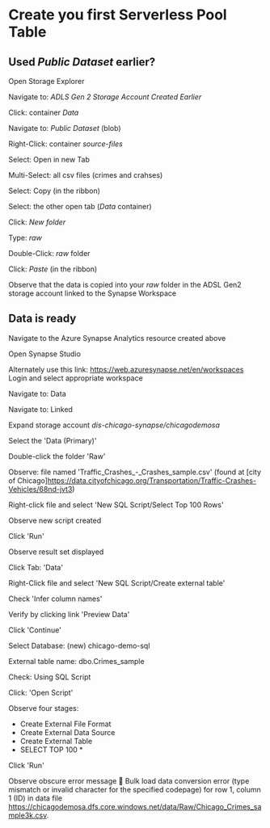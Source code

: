 # Create you first Serverless Pool Table

## Used *Public Dataset* earlier?

Open Storage Explorer

Navigate to: *ADLS Gen 2 Storage Account Created Earlier*

Click: container *Data*

Navigate to: *Public Dataset* (blob)

Right-Click: container *source-files*

Select: Open in new Tab

Multi-Select: all csv files (crimes and crahses)

Select: Copy (in the ribbon)

Select: the other open tab (*Data* container)

Click: *New folder*

Type: *raw*

Double-Click: *raw* folder 

Click: *Paste* (in the ribbon)

Observe that the data is copied into your *raw* folder in the ADSL Gen2 storage account linked to the Synapse Workspace

## Data is ready

Navigate to the Azure Synapse Analytics resource created above

Open Synapse Studio 

Alternately use this link: https://web.azuresynapse.net/en/workspaces
Login and select appropriate workspace

Navigate to: Data

Navigate to: Linked 

Expand storage account *dis-chicago-synapse/chicagodemosa*

Select the 'Data (Primary)'

Double-click the folder 'Raw'

Observe: file named 'Traffic_Crashes_-_Crashes_sample.csv' (found at [city of Chicago]https://data.cityofchicago.org/Transportation/Traffic-Crashes-Vehicles/68nd-jvt3)

Right-click file and select 'New SQL Script/Select Top 100 Rows'

Observe new script created

Click 'Run'

Observe result set displayed

Click Tab: 'Data'

Right-Click file and select 'New SQL Script/Create external table'

Check 'Infer column names'

Verify by clicking link 'Preview Data'

Click 'Continue'

Select Database: (new) chicago-demo-sql

External table name: dbo.Crimes_sample

Check: Using SQL Script

Click: 'Open Script'

Observe four stages: 
- Create External File Format
- Create External Data Source
- Create External Table
- SELECT TOP 100 *

Click 'Run'

Observe obscure error message 🤯
Bulk load data conversion error (type mismatch or invalid character for the specified codepage) for row 1, column 1 (ID) in data file https://chicagodemosa.dfs.core.windows.net/data/Raw/Chicago_Crimes_sample3k.csv.
